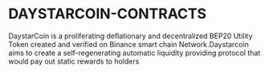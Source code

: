 # DAYSTARCOIN-CONTRACTS
DaystarCoin is a proliferating deflationary and decentralized BEP20 Utility Token created and verified on Binance smart chain Network.Daystarcoin aims to create a self-regenerating automatic liquidity providing protocol that would pay out static rewards to holders
